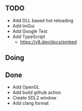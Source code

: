 ## TODO
- Add DLL based hot reloading
- Add ImGui
- Add Google Test
- Add TypeScript
  - https://v8.dev/docs/embed

## Doing

## Done
- Add OpenGL
- Add build github action
- Create SDL2 window
- Add clang format
